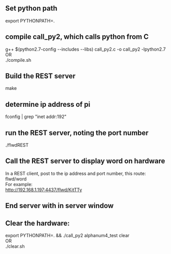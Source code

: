 ## Set python path  
export PYTHONPATH=.  

## compile call_py2, which calls python from C  
   g++ $(python2.7-config --includes --libs) call_py2.c -o call_py2 -lpython2.7  
OR  
   ./compile.sh  

## Build the REST server  
   make  

## determine ip address of pi  
   fconfig | grep "inet addr:192"  

## run the REST server, noting the port number  
   ./flwdREST  

## Call the REST server to display word on hardware  
In a REST client, post to the ip address and port number, this route:  
   flwd/word  
For example:  
   http://192.168.1.197:4437/flwd/KitTTy  

## End server with <enter> in server window  

## Clear the hardware:  
   export PYTHONPATH=. && ./call_py2 alphanum4_test clear  
OR  
   ./clear.sh  


